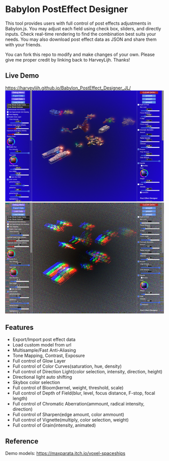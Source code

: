 
# Babylon PostEffect Designer 

This tool provides users with full control of post effects adjustments in Babylon.js. 
You may adjust each field using check box, sliders, and directly inputs. 
Check real-time rendering to find the combination best suits your needs.
You may also download post effect data as JSON and share them with your friends.

You can fork this repo to modify and make changes of your own. Please give me proper credit by linking back to HarveyLijh. Thanks!

## Live Demo

https://harveylijh.github.io/Babylon_PostEffect_Designer_JL/
![screenshot](https://raw.githubusercontent.com/HarveyLijh/Babylon_PostEffect_Designer_JL/74bae1f990c117ebd1cae93a462ca2caf06ffb4e/Capture.PNG)
![screenshot](https://raw.githubusercontent.com/HarveyLijh/Babylon_PostEffect_Designer_JL/main/Capture2.PNG)

## Features

- Export/Import post effect data
- Load custom model from url
- Multisample/Fast Anti-Aliasing
- Tone Mapping, Contrast, Exposure
- Full control of Glow Layer
- Full control of Color Curves(saturation, hue, density)
- Full control of Direction Light(color selection, intensity, direction, height)
- Directional light auto shifting
- Skybox color selection
- Full control of Bloom(kernel, weight, threshold, scale)
- Full control of Depth of Field(blur, level, focus distance, F-stop, focal length)
- Full control of Chromatic Aberration(ammount, radical intensity, direction)
- Full control of Sharpen(edge amount, color ammount)
- Full control of Vignette(multiply, color selection, weight)
- Full control of Grain(intensity, animated)


## Reference
Demo models: https://maxparata.itch.io/voxel-spaceships
